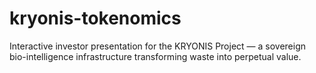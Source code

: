 # kryonis-tokenomics
Interactive investor presentation for the KRYONIS Project — a sovereign bio-intelligence infrastructure transforming waste into perpetual value. 
